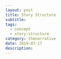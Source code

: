 ```yaml
---
layout: post
title: Story Structure
subtitle: 
tags:
  - concept
  - story-structure
category: thenarrative
date: 2019-07-17
description:
---
```

